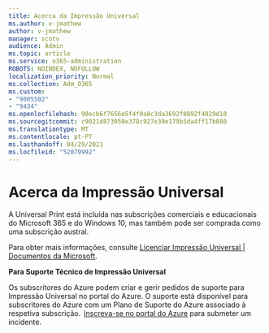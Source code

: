 ```yaml
---
title: Acerca da Impressão Universal
ms.author: v-jmathew
author: v-jmathew
manager: scotv
audience: Admin
ms.topic: article
ms.service: o365-administration
ROBOTS: NOINDEX, NOFOLLOW
localization_priority: Normal
ms.collection: Adm_O365
ms.custom:
- "9005502"
- "9434"
ms.openlocfilehash: 90ecb6f7656e5f4f0a8c3da3692f0892f4829d10
ms.sourcegitcommit: c9021d873950e378c927e39e179b5da4ff17b880
ms.translationtype: MT
ms.contentlocale: pt-PT
ms.lasthandoff: 04/29/2021
ms.locfileid: "52079992"
---
```

# <a name="about-universal-print"></a>Acerca da Impressão Universal

A Universal Print está incluída nas subscrições comerciais e educacionais do Microsoft 365 e do Windows 10, mas também pode ser comprada como uma subscrição austral.

Para obter mais informações, consulte [Licenciar Impressão Universal | Documentos da Microsoft](https://docs.microsoft.com/universal-print/fundamentals/universal-print-license).

**Para Suporte Técnico de Impressão Universal**

Os subscritores do Azure podem criar e gerir pedidos de suporte para Impressão Universal no portal do Azure. O suporte está disponível para subscritores do Azure com um Plano de Suporte do Azure associado à respetiva subscrição.  [Inscreva-se no portal do Azure](https://ms.portal.azure.com/#blade/Microsoft_Azure_Support/HelpAndSupportBlade/newsupportrequest) para submeter um incidente.
